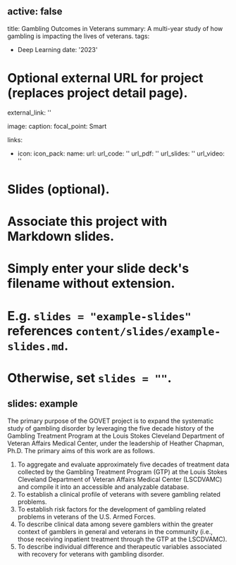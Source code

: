 active: false
---
title: Gambling Outcomes in Veterans
summary: A multi-year study of how gambling is impacting the lives of veterans.
tags:
  - Deep Learning
date: '2023'

# Optional external URL for project (replaces project detail page).
external_link: ''

image:
  caption: 
  focal_point: Smart

links:
  - icon: 
    icon_pack: 
    name: 
    url: 
url_code: ''
url_pdf: ''
url_slides: ''
url_video: ''

# Slides (optional).
#   Associate this project with Markdown slides.
#   Simply enter your slide deck's filename without extension.
#   E.g. `slides = "example-slides"` references `content/slides/example-slides.md`.
#   Otherwise, set `slides = ""`.
slides: example
---

The primary purpose of the GOVET project is to expand the systematic study of gambling disorder by leveraging the five decade history of the Gambling Treatment Program at the Louis Stokes Cleveland Department of Veteran Affairs Medical Center, under the leadership of Heather Chapman, Ph.D. 
The primary aims of this work are as follows.
1.	To aggregate and evaluate approximately five decades of treatment data collected by the Gambling Treatment Program (GTP) at the Louis Stokes Cleveland Department of Veteran Affairs Medical Center (LSCDVAMC) and compile it into an accessible and analyzable database.
2.	To establish a clinical profile of veterans with severe gambling related problems.
3.	To establish risk factors for the development of gambling related problems in veterans of the U.S. Armed Forces.
4.	To describe clinical data among severe gamblers within the greater context of gamblers in general and veterans in the community (i.e., those receiving inpatient treatment through the GTP at the LSCDVAMC).
5.	To describe individual difference and therapeutic variables associated with recovery for veterans with gambling disorder.
